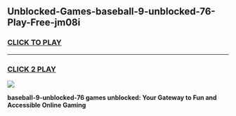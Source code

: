 
## Unblocked-Games-baseball-9-unblocked-76-Play-Free-jm08i
<h3>
<a href="https://premium76.site?title=baseball-9-unblocked-76&ref=23A">CLICK TO PLAY</a></h3>
<hr>

<h3>
<a href="https://premium76.site?title=baseball-9-unblocked-76&ref=23A">CLICK 2 PLAY</a>
  
</h3>

<a href="https://premium76.site?title=baseball-9-unblocked-76&ref=23A"><img src="https://clearcache.store/games.png"></a>


**baseball-9-unblocked-76 games unblocked: Your Gateway to Fun and Accessible Online Gaming**
